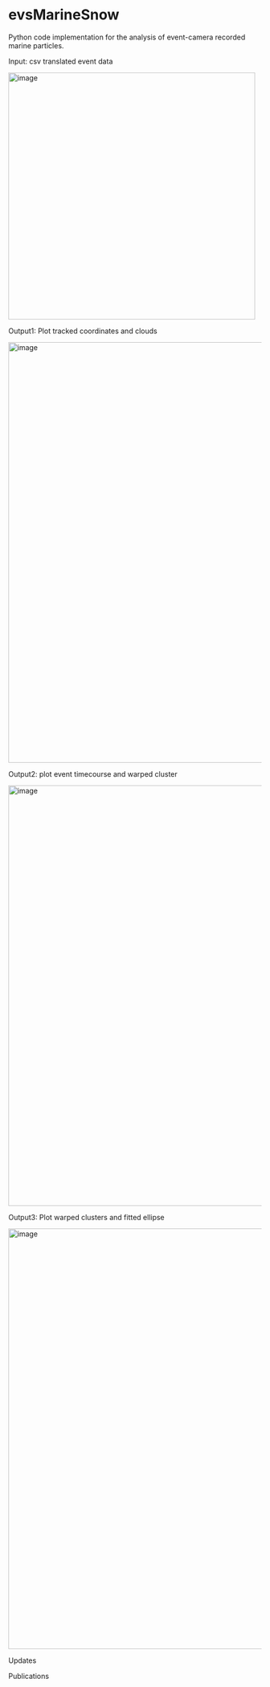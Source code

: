 # evsMarineSnow

Python code implementation for the analysis of event-camera recorded marine particles.

Input: csv translated event data

<img width="491" alt="image" src="https://github.com/user-attachments/assets/76417758-11e8-478c-8498-fd518a1863a7">

Output1: Plot tracked coordinates and clouds

<img width="836" alt="image" src="https://github.com/user-attachments/assets/d9b1271d-5677-49bf-808d-48b1101afeec">

Output2: plot event timecourse and warped cluster

<img width="836" alt="image" src="https://github.com/user-attachments/assets/91413612-4faf-4ef5-915a-4c1d0bc8e75b">

Output3: Plot warped clusters and fitted ellipse

<img width="836" alt="image" src="https://github.com/user-attachments/assets/cd1d9a2b-bc2e-4102-b29a-a74dfa5e98de">


Updates

Publications
